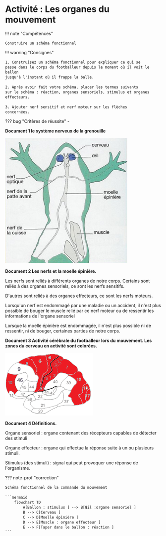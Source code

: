 # Activité : Les organes du mouvement

!!! note "Compétences"

    Construire un schéma fonctionnel 

!!! warning "Consignes"

    1. Construisez un schéma fonctionnel pour expliquer ce qui se
    passe dans le corps du footballeur depuis le moment où il voit le ballon
    jusqu'à l'instant où il frappe la balle.

    2. Après avoir fait votre schéma, placer les termes suivants
    sur le schéma : réaction, organes sensoriels, stimulus et organes
    effecteurs.

    3. Ajouter nerf sensitif et nerf moteur sur les flèches
    concernées.
    
??? bug "Critères de réussite"
    - 



**Document 1 le système nerveux de la grenouille**

![](Pictures/schemaSystNerveuxGrenouille.png)

**Document 2 Les nerfs et la moelle épinière.**

Les nerfs sont reliés à différents organes de notre corps. Certains sont
reliés à des organes sensoriels, ce sont les nerfs sensitifs.

D'autres sont reliés à des organes effecteurs, ce sont les nerfs
moteurs.

Lorsqu'un nerf est endommagé par une maladie ou un accident, il n'est
plus possible de bouger le muscle relié par ce nerf moteur ou de
ressentir les informations de l'organe sensoriel

Lorsque la moelle épinière est endommagée, il n'est plus possible ni de
ressentir, ni de bouger, certaines parties de notre corps.



**Document 3 Activité cérébrale du footballeur lors du mouvement. Les zones du cerveau en activité sont colorées.**

![](Pictures/actCerveauFoot.png)

**Document 4 Définitions.**

Organe sensoriel : organe contenant des récepteurs capables de détecter
des stimuli

Organe effecteur : organe qui effectue la réponse suite à un ou
plusieurs stimuli.

Stimulus (des stimuli) : signal qui peut provoquer une réponse de
l'organisme.

??? note-prof "correction"

    Schéma fonctionnel de la commande du mouvement

    ```mermaid
        flowchart TD
            A[Ballon : stimulus ] --> B[Œil :organe sensoriel ] 
            B --> C[Cerveau ] 
            C --> D[Moelle épinière ]
            D --> E[Muscle : organe effecteur ]
            E --> F[Taper dans le ballon : réaction ]
    ```